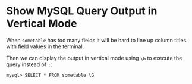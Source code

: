 # Show MySQL Query Output in Vertical Mode

When `sometable` has too many fields it will be hard to line up column titles with field values in the terminal.

Then we can display the output in vertical mode using `\G` to execute the query instead of `;`:

```console
mysql> SELECT * FROM sometable \G
```
